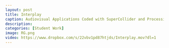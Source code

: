 ```yaml
---
layout: post
title: Interplay 
caption: Audiovisual Applications Coded with SuperCollider and Processing by Rob Goodson
description: 
categories: [Student Work]
image: RG.png
video: https://www.dropbox.com/s/22vbv1pd87htjds/Interplay.mov?dl=1
---
```

